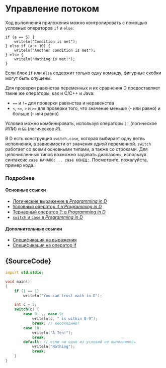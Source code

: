 # Управление потоком

Ход выполнения приложения можно контролировать с помощью условных операторов `if` и `else`:

    if (a == 5) {
        writeln("Condition is met");
    } else if (a > 10) {
        writeln("Another condition is met");
    } else {
        writeln("Nothing is met!");
    }

Если блок `if` или `else` содержит только одну команду, фигурные скобки могут
быть опущены.

Для проверки равенства переменных и их сравнения D предоставляет такие же
операторы, как и C/C++ и Java:

* `==` и `!=` для проверки равенства и неравенства
* `<`, `<=`, `>` и `>=` для проверки того, что значение меньше (- или равно) и
больше (- или равно)

Условия можно комбинировать, используя операторы `||` (логическое *ИЛИ*) и `&&` (логическое *И*).

В D есть конструкция `switch`..`case`, которая выбирает одну ветвь исполнения, в зависимости от значения *одной* переменной. `switch` работает со всеми основными типами, а также со строками. Для целочисленных типов возможно задавать диапазоны, используя синтаксис `case НАЧАЛО: .. case КОНЕЦ:`. Посмотрите, пожалуйста, пример кода.

### Подробнее

#### Основные ссылки

- [Логические выражение в _Programming in D_](http://ddili.org/ders/d.en/logical_expressions.html)
- [Условный оператор if в _Programming in D_](http://ddili.org/ders/d.en/if.html)
- [Тернарный оператор ?: в _Programming in D_](http://ddili.org/ders/d.en/ternary.html)
- [`switch` и `case` в _Programming in D_](http://ddili.org/ders/d.en/switch_case.html)

#### Дополнительные ссылки

- [Спецификация на выражения](https://dlang.org/spec/expression.html)
- [Спецификация на оператор if](https://dlang.org/spec/statement.html#if-statement)

## {SourceCode}

```d
import std.stdio;

void main()
{
    if (1 == 1)
        writeln("You can trust math in D");

    int c = 5;
    switch(c) {
        case 0: .. case 9:
            writeln(c, " is within 0-9");
            break; // необходимо!
        case 10:
            writeln("A Ten!");
            break;
        default: // если ни одно из условий не выполнилось
            writeln("Nothing");
            break;
    }
}
```
